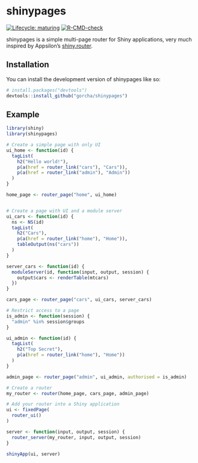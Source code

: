 
<!-- README.md is generated from README.Rmd. Please edit that file -->

# shinypages

<!-- badges: start -->

[![Lifecycle:
maturing](https://img.shields.io/badge/lifecycle-maturing-blue.svg)](https://lifecycle.r-lib.org/articles/stages.html#maturing)
[![R-CMD-check](https://github.com/gorcha/shinypages/actions/workflows/R-CMD-check.yaml/badge.svg)](https://github.com/gorcha/shinypages/actions/workflows/R-CMD-check.yaml)
<!-- badges: end -->

shinypages is a simple multi-page router for Shiny applications, very
much inspired by Appsilon’s
[shiny.router](https://github.com/Appsilon/shiny.router).

## Installation

You can install the development version of shinypages like so:

``` r
# install.packages("devtools")
devtools::install_github("gorcha/shinypages")
```

## Example

``` r
library(shiny)
library(shinypages)

# Create a simple page with only UI
ui_home <- function(id) {
  tagList(
    h2("Hello world!"),
    p(a(href = router_link("cars"), "Cars")),
    p(a(href = router_link("admin"), "Admin"))
  )
}

home_page <- router_page("home", ui_home)


# Create a page with UI and a module server
ui_cars <- function(id) {
  ns <- NS(id)
  tagList(
    h2("Cars"),
    p(a(href = router_link("home"), "Home")),
    tableOutput(ns("cars"))
  )
}

server_cars <- function(id) {
  moduleServer(id, function(input, output, session) {
    output$cars <- renderTable(mtcars)
  })
}

cars_page <- router_page("cars", ui_cars, server_cars)

# Restrict access to a page
is_admin <- function(session) {
  "admin" %in% session$groups
}

ui_admin <- function(id) {
  tagList(
    h2("Top Secret"),
    p(a(href = router_link("home"), "Home"))
  )
}

admin_page <- router_page("admin", ui_admin, authorised = is_admin)

# Create a router
my_router <- router(home_page, cars_page, admin_page)

# Add your router into a Shiny application
ui <- fixedPage(
  router_ui()
)

server <- function(input, output, session) {
  router_server(my_router, input, output, session)
}

shinyApp(ui, server)
```
